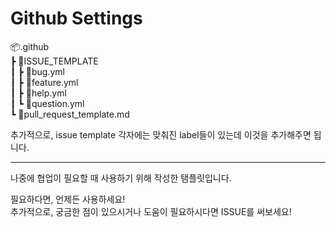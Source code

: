# **Github Settings**

📦.github  
┣ 📂ISSUE_TEMPLATE  
┃ ┣ 📜bug.yml  
┃ ┣ 📜feature.yml  
┃ ┣ 📜help.yml  
┃ ┗ 📜question.yml  
┗ 📜pull_request_template.md

추가적으로, issue template 각자에는 맞춰진 label들이 있는데 이것을 추가해주면 됩니다.

<hr>
나중에 협업이 필요할 때 사용하기 위해 작성한 탬플릿입니다.

필요하다면, 언제든 사용하세요!  
추가적으로, 궁금한 점이 있으시거나 도움이 필요하시다면 ISSUE를 써보세요!
